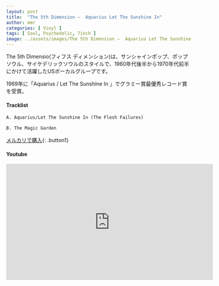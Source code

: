 ```yaml
---
layout: post
title:  "The 5th Dimension –  Aquarius Let The Sunshine In"
author: mmr
categories: [ Vinyl ]
tags: [ Soul, Psychedelic, 7inch ]
image: ../assets/images/The 5th Dimension –  Aquarius Let The Sunshine In.webp
---
```


The 5th Dimensio(フィフス ディメンション)は、サンシャインポップ、ポップソウル、サイケデリックソウルのスタイルで、1960年代後半から1970年代前半にかけて活躍したUSボーカルグループです。

1969年に「Aquarius / Let The Sunshine In 」でグラミー賞最優秀レコード賞を受賞。

#### Tracklist
```md
A. Aquarius/Let The Sunshine In (The Flesh Failures) 

B. The Magic Garden 
```

[メルカリで購入](https://jp.mercari.com/item/m33529476012?afid=6142608987){: .button1}

#### Youtube
<iframe width="560" height="315" src="https://www.youtube.com/embed/VlrQ-bOzpkQ?si=LpnQiNa3SRDkilt3" title="YouTube video player" frameborder="0" allow="accelerometer; autoplay; clipboard-write; encrypted-media; gyroscope; picture-in-picture; web-share" referrerpolicy="strict-origin-when-cross-origin" allowfullscreen></iframe>